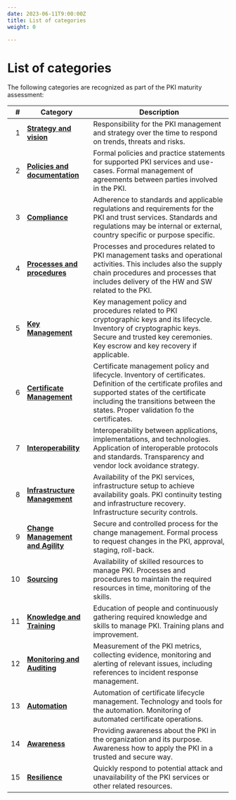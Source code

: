 ```yaml
---
date: 2023-06-11T9:00:00Z
title: List of categories
weight: 0

---
```


# List of categories

The following categories are recognized as part of the PKI maturity assessment:

|   # | Category                                                               | Description                                                                                                                                                                                                                                 |
|----:|------------------------------------------------------------------------|---------------------------------------------------------------------------------------------------------------------------------------------------------------------------------------------------------------------------------------------|
|   1 | **[Strategy and vision](../strategy-and-vision/)**                     | Responsibility for the PKI management and strategy over the time to respond on trends, threats and risks.                                                                                                                                   |
|   2 | **[Policies and documentation](../policies-and-documentation/)**       | Formal policies and practice statements for supported PKI services and use-cases. Formal management of agreements between parties involved in the PKI.                                                                                      |
|   3 | **[Compliance](../compliance/)**                                       | Adherence to standards and applicable regulations and requirements for the PKI and trust services. Standards and regulations may be internal or external, country specific or purpose specific.                                             |
|   4 | **[Processes and procedures](../processes-and-procedures/)**           | Processes and procedures related to PKI management tasks and operational activities. This includes also the supply chain procedures and processes that includes delivery of the HW and SW related to the PKI.                               |
|   5 | **[Key Management](../key-management/)**                               | Key management policy and procedures related to PKI cryptographic keys and its lifecycle. Inventory of cryptographic keys. Secure and trusted key ceremonies. Key escrow and key recovery if applicable.                                    |
|   6 | **[Certificate Management](../certificate-management/)**               | Certificate management policy and lifecycle. Inventory of certificates. Definition of the certificate profiles and supported states of the certificate including the transitions between the states. Proper validation fo the certificates. |
|   7 | **[Interoperability](../interoperability/)**                           | Interoperability between applications, implementations, and technologies. Application of interoperable protocols and standards. Transparency and vendor lock avoidance strategy.                                                            |
|   8 | **[Infrastructure Management](../infrastructure-management/)**         | Availability of the PKI services, infrastructure setup to achieve availability goals. PKI continuity testing and infrastructure recovery. Infrastructure security controls.                                                                 |
|   9 | **[Change Management and Agility](../change-management-and-agility/)** | Secure and controlled process for the change management. Formal process to request changes in the PKI, approval, staging, roll-back.                                                                                                        |
|  10 | **[Sourcing](../sourcing/)**                                           | Availability of skilled resources to manage PKI. Processes and procedures to maintain the required resources in time, monitoring of the skills.                                                                                             |
|  11 | **[Knowledge and Training](../knowledge-and-training/)**               | Education of people and continuously gathering required knowledge and skills to manage PKI. Training plans and improvement.                                                                                                                 |
|  12 | **[Monitoring and Auditing](../monitoring-and-auditing/)**             | Measurement of the PKI metrics, collecting evidence, monitoring and alerting of relevant issues, including references to incident response management.                                                                                      |
|  13 | **[Automation](../automation/)**                                       | Automation of certificate lifecycle management. Technology and tools for the automation. Monitoring of automated certificate operations.                                                                                                    |
|  14 | **[Awareness](../awareness/)**                                         | Providing awareness about the PKI in the organization and its purpose. Awareness how to apply the PKI in a trusted and secure way.                                                                                                          |
|  15 | **[Resilience](../resilience/)**                                       | Quickly respond to potential attack and unavailability of the PKI services or other related resources.                                                                                                                                      |

